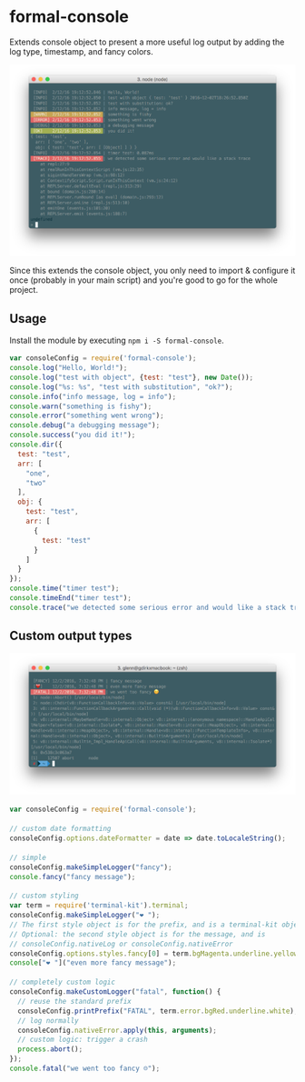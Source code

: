 # formal-console

Extends console object to present a more useful log output by adding the log type, timestamp, and fancy colors.

![fancy demo](demo.png)

Since this extends the console object, you only need to import & configure it once (probably in your main script) and you're good to go for the whole project.

## Usage

Install the module by executing `npm i -S formal-console`.

```js
var consoleConfig = require('formal-console');
console.log("Hello, World!");
console.log("test with object", {test: "test"}, new Date());
console.log("%s: %s", "test with substitution", "ok?");
console.info("info message, log = info");
console.warn("something is fishy");
console.error("something went wrong");
console.debug("a debugging message");
console.success("you did it!");
console.dir({
  test: "test",
  arr: [
    "one",
    "two"
  ],
  obj: {
    test: "test",
    arr: [
      {
        test: "test"
      }
    ]
  }
});
console.time("timer test");
console.timeEnd("timer test");
console.trace("we detected some serious error and would like a stack trace");
```

## Custom output types

![fancy demo](demo_advanced.png)

```js
var consoleConfig = require('formal-console');

// custom date formatting
consoleConfig.options.dateFormatter = date => date.toLocaleString();

// simple
consoleConfig.makeSimpleLogger("fancy");
console.fancy("fancy message");

// custom styling
var term = require('terminal-kit').terminal;
consoleConfig.makeSimpleLogger("❤️ ");
// The first style object is for the prefix, and is a terminal-kit object
// Optional: the second style object is for the message, and is
// consoleConfig.nativeLog or consoleConfig.nativeError
consoleConfig.options.styles.fancy[0] = term.bgMagenta.underline.yellow;
console["❤️ "]("even more fancy message");

// completely custom logic
consoleConfig.makeCustomLogger("fatal", function() {
  // reuse the standard prefix
  consoleConfig.printPrefix("FATAL", term.error.bgRed.underline.white);
  // log normally
  consoleConfig.nativeError.apply(this, arguments);
  // custom logic: trigger a crash
  process.abort();
});
console.fatal("we went too fancy ☹️");
```
